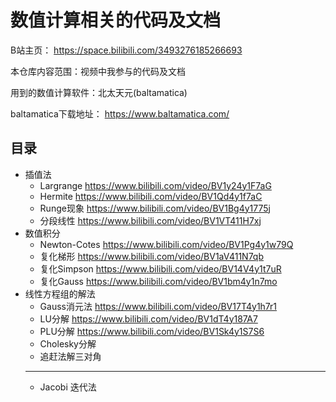 # 数值计算相关的代码及文档

B站主页：
https://space.bilibili.com/3493276185266693

本仓库内容范围：视频中我参与的代码及文档

用到的数值计算软件：北太天元(baltamatica)

baltamatica下载地址： https://www.baltamatica.com/

## 目录

- 插值法
    - Largrange https://www.bilibili.com/video/BV1y24y1F7aG
    -  Hermite https://www.bilibili.com/video/BV1Qd4y1f7aC
    -  Runge现象 https://www.bilibili.com/video/BV1Bg4y1775j
    -  分段线性 https://www.bilibili.com/video/BV1VT411H7xj
- 数值积分
  - Newton-Cotes https://www.bilibili.com/video/BV1Pg4y1w79Q
  - 复化梯形 https://www.bilibili.com/video/BV1aV411N7qb
  - 复化Simpson https://www.bilibili.com/video/BV14V4y1t7uR
  - 复化Gauss https://www.bilibili.com/video/BV1bm4y1n7mo
- 线性方程组的解法
  - Gauss消元法 https://www.bilibili.com/video/BV17T4y1h7r1
  - LU分解 https://www.bilibili.com/video/BV1dT4y187A7
  - PLU分解 https://www.bilibili.com/video/BV1Sk4y1S7S6
  - Cholesky分解
  - 追赶法解三对角
  ___ 
  - Jacobi 迭代法